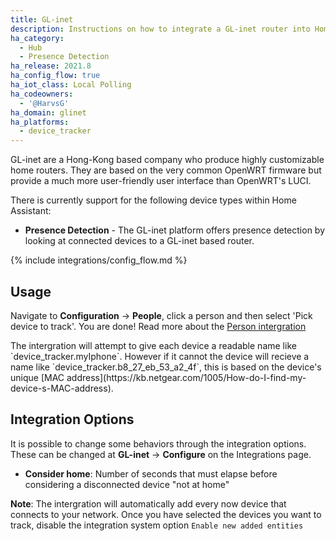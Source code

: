 ```yaml
---
title: GL-inet
description: Instructions on how to integrate a GL-inet router into Home Assistant.
ha_category:
  - Hub
  - Presence Detection
ha_release: 2021.8
ha_config_flow: true
ha_iot_class: Local Polling
ha_codeowners:
  - '@HarvsG'
ha_domain: glinet
ha_platforms:
  - device_tracker
---
```


GL-inet are a Hong-Kong based company who produce highly customizable home routers. They are based on the very common OpenWRT firmware but provide a much more user-friendly user interface than OpenWRT's LUCI.

There is currently support for the following device types within Home Assistant:

- **Presence Detection** - The GL-inet platform offers presence detection by looking at connected devices to a GL-inet based router.

{% include integrations/config_flow.md %}

## Usage
Navigate to **Configuration** -> **People**, click a person and then select 'Pick device to track'. You are done! Read more about the [Person intergration](https://www.home-assistant.io/integrations/person/)
<div class='note warning'>
The intergration will attempt to give each device a readable name like `device_tracker.myIphone`. However if it cannot the device will recieve a name like `device_tracker.b8_27_eb_53_a2_4f`, this is based on the device's unique [MAC address](https://kb.netgear.com/1005/How-do-I-find-my-device-s-MAC-address).

</div>


## Integration Options

It is possible to change some behaviors through the integration options. These can be changed at **GL-inet** -> **Configure** on the Integrations page.

- **Consider home**: Number of seconds that must elapse before considering a disconnected device "not at home"

**Note**: The intergration will automatically add every now device that connects to your network. Once you have selected the devices you want to track, disable the integration system option `Enable new added entities`

